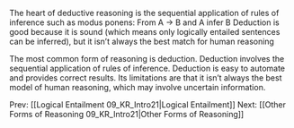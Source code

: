﻿The heart of deductive reasoning is the sequential application of rules of inference such as modus ponens:
From A -> B and A  infer  B
Deduction is good because it is sound (which means only logically entailed sentences can be inferred), but it isn’t always the best match for human reasoning

The most common form of reasoning is deduction. Deduction involves the sequential application of rules of inference.
Deduction is easy to automate and provides correct results.
Its limitations are that it isn’t always the best model of human reasoning, which may involve uncertain information.

Prev: [[Logical Entailment 09_KR_Intro21|Logical Entailment]]
Next: [[Other Forms of Reasoning 09_KR_Intro21|Other Forms of Reasoning]]